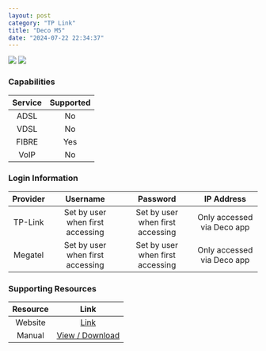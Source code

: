 ```yaml
---
layout: post
category: "TP Link"
title: "Deco M5"
date: "2024-07-22 22:34:37"
---
```

<img src="https://www.legendpc.co.nz/image/cache/catalog/Product%20Image/Networking/Access%20Point/TP-Link_Deco_M5_Mesh-600x600.jpg" class="modem_image">
<img src="https://cackle.co.nz/hardware/wp-content/uploads/sites/3/2021/10/500593-2-500x500.jpg" class="modem_image">

### Capabilities

| Service | Supported |
| :-: | :-: |
| ADSL | No |
| VDSL | No |
| FIBRE | Yes |
| VoIP | No |

### Login Information

| Provider | Username | Password | IP Address |
| :-: | :-: | :-: | :-: |
| TP-Link | Set by user when first accessing | Set by user when first accessing | Only accessed via Deco app |
| Megatel | Set by user when first accessing | Set by user when first accessing | Only accessed via Deco app |

### Supporting Resources

| Resource | Link |
| :-: | :-: |
| Website | [Link](https://www.tp-link.com/us/deco-mesh-wifi/product-family/deco-m5/) |
| Manual | [View / Download](https://static.tp-link.com/upload/manual/2024/202406/20240628/1910013246_Deco%20App%20User%20Guide_FW1.7.0.pdf) |
